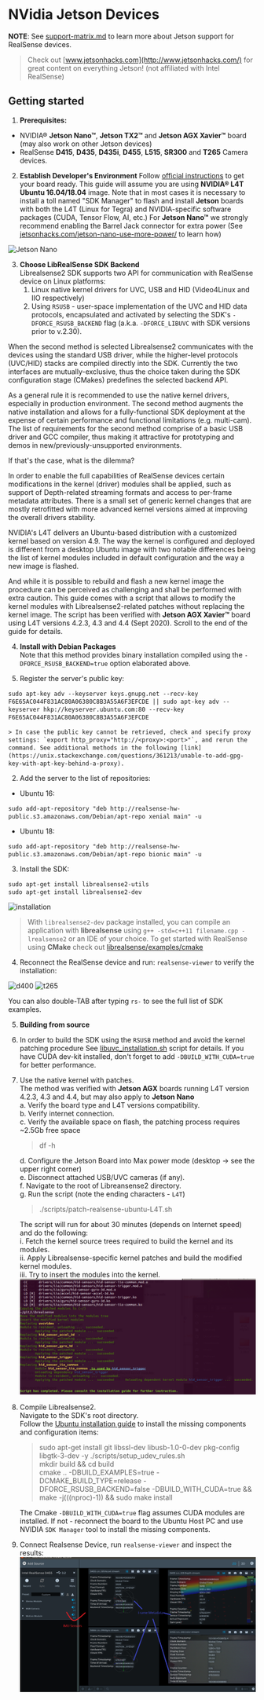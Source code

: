 # NVidia Jetson Devices

**NOTE**: See [support-matrix.md](./support-matrix.md) to learn more about Jetson support for RealSense devices.

> Check out [www.jetsonhacks.com](http://www.jetsonhacks.com/) for great content on everything Jetson! (not affiliated with Intel RealSense)

## Getting started

1. **Prerequisites:**

  * NVIDIA® **Jetson Nano™**, **Jetson TX2™** and **Jetson AGX Xavier™** board (may also work on other Jetson devices)
  * RealSense **D415**, **D435**, **D435i**, **D455**, **L515**, **SR300** and **T265** Camera devices.


2. **Establish Developer's Environment**
Follow [official instructions](https://developer.nvidia.com/embedded/learn/getting-started-jetson) to get your board ready. This guide will assume you are using **NVIDIA® L4T Ubuntu 16.04/18.04** image. Note that in most cases it is necessary to install a toll named "SDK Manager" to flash and install **Jetson** boards with both the L4T (Linux for Tegra) and NVIDIA-specific software packages (CUDA, Tensor Flow, AI, etc.)
For **Jetson Nano™** we strongly recommend enabling the Barrel Jack connector for extra power (See [jetsonhacks.com/jetson-nano-use-more-power/](https://www.jetsonhacks.com/2019/04/10/jetson-nano-use-more-power/) to learn how)

  ![Jetson Nano](./img/jetson.jpg)

3. **Choose LibRealSense SDK Backend**  
Librealsense2 SDK supports two API for communication with RealSense device on Linux platforms:
    1. Linux native kernel drivers for UVC, USB and HID (Video4Linux and IIO respectively)
    2. Using `RSUSB` - user-space implementation of the UVC and HID data protocols, encapsulated and activated by selecting the SDK's `-DFORCE_RSUSB_BACKEND` flag (a.k.a. `-DFORCE_LIBUVC` with SDK versions prior to v.2.30).  

  When the second method is selected Librealsense2 communicates with the devices using the standard USB driver, while the higher-level protocols  (UVC/HID) stacks are compiled directly into the SDK.
  Currently the two interfaces are mutually-exclusive, thus the choice taken during the SDK configuration stage (CMakes) predefines the selected backend API.

  As a general rule it is recommended to use the native kernel drivers, especially in production environment.
The second method augments the native installation and allows for a fully-functional SDK deployment at the expense of certain performance and functional limitations (e.g. multi-cam).
The list of requirements for the second method comprise of a basic USB driver and GCC compiler, thus making it attractive for prototyping and demos in new/previously-unsupported environments.

  If that's the case, what is the dilemma?

  In order to enable the full capabilities of RealSense devices certain modifications in the kernel (driver) modules shall be applied, such as support of Depth-related streaming formats and access to per-frame metadata attributes. There is a small set of generic kernel changes that are mostly retrofitted with more advanced kernel versions aimed at improving the overall drivers stability.

  NVIDIA's L4T delivers an Ubuntu-based distribution with a customized kernel based on version 4.9. The way the kernel is configured and deployed is different from a desktop Ubuntu image with two notable differences being the list of kernel modules included in default configuration and the way a new image is flashed.

  And while it is possible to rebuild and flash a new kernel image the procedure can be perceived as challenging and shall be performed with extra caution.
This guide comes with a script that allows to modify the kernel modules with Librealsense2-related patches without replacing the kernel image. The script has been verified with **Jetson AGX Xavier™** board using L4T versions 4.2.3, 4.3 and 4.4 (Sept 2020). Scroll to the end of the guide for details.


4. **Install with Debian Packages**  
Note that this method provides binary installation compiled using the `-DFORCE_RSUSB_BACKEND=true` option elaborated above.

  1. Register the server's public key:  
  ```
  sudo apt-key adv --keyserver keys.gnupg.net --recv-key F6E65AC044F831AC80A06380C8B3A55A6F3EFCDE || sudo apt-key adv --keyserver hkp://keyserver.ubuntu.com:80 --recv-key F6E65AC044F831AC80A06380C8B3A55A6F3EFCDE
  ```

    > In case the public key cannot be retrieved, check and specify proxy settings: `export http_proxy="http://<proxy>:<port>"`, and rerun the command. See additional methods in the following [link](https://unix.stackexchange.com/questions/361213/unable-to-add-gpg-key-with-apt-key-behind-a-proxy).  

  2. Add the server to the list of repositories:

  * Ubuntu 16:  
  ```
  sudo add-apt-repository "deb http://realsense-hw-public.s3.amazonaws.com/Debian/apt-repo xenial main" -u
  ```

  * Ubuntu 18:
  ```
  sudo add-apt-repository "deb http://realsense-hw-public.s3.amazonaws.com/Debian/apt-repo bionic main" -u
  ```

  3. Install the SDK:
  ```
  sudo apt-get install librealsense2-utils
  sudo apt-get install librealsense2-dev
  ```
  ![installation](./img/install-jetson.png)


  > With `librealsense2-dev` package installed, you can compile an application with **librealsense** using `g++ -std=c++11 filename.cpp -lrealsense2` or an IDE of your choice. To get started with RealSense using **CMake** check out [librealsense/examples/cmake](https://github.com/IntelRealSense/librealsense/tree/master/examples/cmake)

  4. Reconnect the RealSense device and run: `realsense-viewer` to verify the installation:

  ![d400](./img/jetson-d400.png) ![t265](./img/jetson-t265.png)

  You can also double-TAB after typing `rs-` to see the full list of SDK examples.

  5. **Building from source**  

   1. In order to build the SDK using the `RSUSB` method and avoid the kernel patching procedure See  [libuvc_installation.sh](https://github.com/IntelRealSense/librealsense/blob/master/scripts/libuvc_installation.sh) script for details. If you have CUDA dev-kit installed, don't forget to add `-DBUILD_WITH_CUDA=true` for better performance.
   2. Use the native kernel with patches.  
      The method was verified with **Jetson AGX** boards running L4T version 4.2.3, 4.3 and 4.4, but may also apply to **Jetson Nano**  
      a. Verify the board type and L4T versions compatibility.  
      b. Verify internet connection.  
      c. Verify the available space on flash, the patching process requires ~2.5Gb free space  
        >df -h

      d. Configure the Jetson Board into Max power mode (desktop -> see the upper right corner)  
      e. Disconnect attached USB/UVC cameras (if any).  
      f. Navigate to the root of Libreansense2 directory.  
      g. Run the script (note the ending characters - `L4T`)  
        >./scripts/patch-realsense-ubuntu-L4T.sh  

      The script will run for about 30 minutes (depends on Internet speed) and do the following:  
        i. Fetch the kernel source trees required to build the kernel and its modules.  
        ii. Apply Librealsense-specific kernel patches and build the modified kernel modules.  
        iii. Try to insert the modules into the kernel.  
        ![d400](./img/jetson_l4t_kernel_patches.png)

   3. Compile Librealsense2.  
        Navigate to the SDK's root directory.  
        Follow the [Ubuntu installation guide](./installation.md) to install the missing components and configuration items:  
        >sudo apt-get install git libssl-dev libusb-1.0-0-dev pkg-config libgtk-3-dev -y
        ./scripts/setup_udev_rules.sh  
        >mkdir build && cd build  
        cmake .. -DBUILD_EXAMPLES=true -DCMAKE_BUILD_TYPE=release -DFORCE_RSUSB_BACKEND=false -DBUILD_WITH_CUDA=true && make -j$(($(nproc)-1)) && sudo make install

         The Cmake `-DBUILD_WITH_CUDA=true` flag assumes CUDA modules are installed. If not - reconnect the board to the Ubuntu Host PC and use NVIDIA `SDK Manager` tool to install the missing components.

   4. Connect Realsense Device, run `realsense-viewer` and inspect the results:  
       ![d400](./img/jetson_l4t_sensors_md.png)
